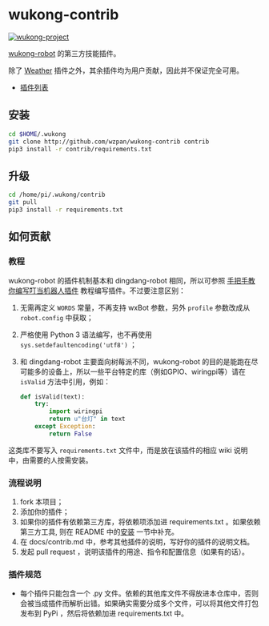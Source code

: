 # wukong-contrib

[![wukong-project](https://img.shields.io/badge/project-wukong-informational.svg)](https://github.com/users/wzpan/projects/1)

[wukong-robot](http://github.com/wzpan/wukong-robot) 的第三方技能插件。

除了 [Weather](https://github.com/wzpan/wukong-contrib/wiki/weather) 插件之外，其余插件均为用户贡献，因此并不保证完全可用。

* [插件列表](https://github.com/wzpan/wukong-contrib/wiki)

## 安装

``` sh
cd $HOME/.wukong
git clone http://github.com/wzpan/wukong-contrib contrib
pip3 install -r contrib/requirements.txt
```

## 升级

``` sh
cd /home/pi/.wukong/contrib
git pull
pip3 install -r requirements.txt
```

## 如何贡献

### 教程

wukong-robot 的插件机制基本和 dingdang-robot 相同，所以可参照 [手把手教你编写叮当机器人插件](http://www.hahack.com/codes/how-to-write-dingdang-plugin/) 教程编写插件。不过要注意区别：

1. 无需再定义 `WORDS` 常量，不再支持 wxBot 参数，另外 `profile` 参数改成从 `robot.config` 中获取；
2. 严格使用 Python 3 语法编写，也不再使用 `sys.setdefaultencoding('utf8')` ；
3. 和 dingdang-robot 主要面向树莓派不同，wukong-robot 的目的是能跑在尽可能多的设备上，所以一些平台特定的库（例如GPIO、wiringpi等）请在 `isValid` 方法中引用，例如：

    ``` py
    def isValid(text):
        try:
            import wiringpi
            return u"台灯" in text
        except Exception:
            return False
    ```
  
  这类库不要写入 `requirements.txt` 文件中，而是放在该插件的相应 wiki 说明中，由需要的人按需安装。

### 流程说明

1. fork 本项目；
2. 添加你的插件；
3. 如果你的插件有依赖第三方库，将依赖项添加进 requirements.txt 。如果依赖第三方工具, 则在 README 中的[安装](#安装) 一节中补充。
4. 在 docs/contrib.md 中，参考其他插件的说明，写好你的插件的说明文档。
5. 发起 pull request ，说明该插件的用途、指令和配置信息（如果有的话）。

### 插件规范

* 每个插件只能包含一个 .py 文件。依赖的其他库文件不得放进本仓库中，否则会被当成插件而解析出错。如果确实需要分成多个文件，可以将其他文件打包发布到 PyPi ，然后将依赖加进 requirements.txt 中。
